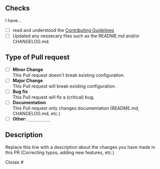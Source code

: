 <!--
    Thank you for opening this Pull request!
    Please make sure to read the info in this PR and to
    provide all nessecary information.

    Not following the template may result in your PR
    being closed without warning!
-->

## Checks
<!-- Please "check" the below options by replacing [ ] with [x] -->

I have...

- [ ] read and understood the [Contributing Guidelines][contributing]
- [ ] Updated any nessecary files such as the README.md and/or CHANGELOG.md.

## Type of Pull request
<!-- Please "check" the below options by replacing [ ] with [x] -->
<!-- ONLY select one option! -->

- [ ] **Minor Change**  
  This Pull request doesn't break existing configuration.
- [ ] **Major Change**  
  This Pull request will break existing configuration.
- [ ] **Bug fix**  
  This Pull request will fix a (critical) bug.
- [ ] **Documentation**  
  This Pull request only changes documentation (README.md, CHANGELOG.md, etc.)
- [ ] **Other:** `__________` <!-- Replace the __________ with what you changed -->

## Description

Replace this line with a description about the changes you have made in this PR (Correcting typos, adding new features, etc.)

<!-- When your Pull request is related to an issue, mention the ID here -->
Closes #

<!-- Do not edit anything below this line! -->
[contributing]: https://github.com/PuneetGopinath/welcome/blob/main/.github/CONTRIBUTING.md
